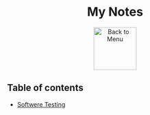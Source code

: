 <h1 align="center">My Notes</h1>
<div align="center">
<a href="https://github.com/Prime2390/Prime2390/blob/main/Read-Me.md">
    <img src="https://raw.githubusercontent.com/Prime2390/Prime2390/refs/heads/main/Icons/DALL·E%202024-11-11%2022.20.53%20-%20A%20minimalistic%20and%20modern%20icon%20representing%20'Back%20to%20Menu'.%20The%20icon%20should%20feature%20an%20arrow%20pointing%20to%20a%20menu%20or%20list%20symbol%2C%20indicating%20navigation%20.webp" alt="Back to Menu" style="width:100px;height:100px;">
</a>
</div>

<h2>Table of contents</h2>
<ul>
  <li><a href=https://github.com/Prime2390/Prime2390/blob/main/Notes/Software-testing.md>Softwere Testing</a></li>
</ul>
